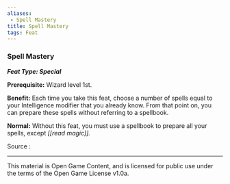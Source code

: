 ```yaml
---
aliases:
 - Spell Mastery
title: Spell Mastery
tags: Feat
---
```

### Spell Mastery 
***Feat Type: Special***

**Prerequisite:** Wizard level 1st.

**Benefit:** Each time you take this feat, choose a number of spells
equal to your Intelligence modifier that you already know. From that
point on, you can prepare these spells without referring to a spellbook.

**Normal:** Without this feat, you must use a spellbook to prepare all
your spells, except *[[read magic]].*


Source :

---

This material is Open Game Content, and is licensed for public use under the terms of the Open Game License v1.0a.

